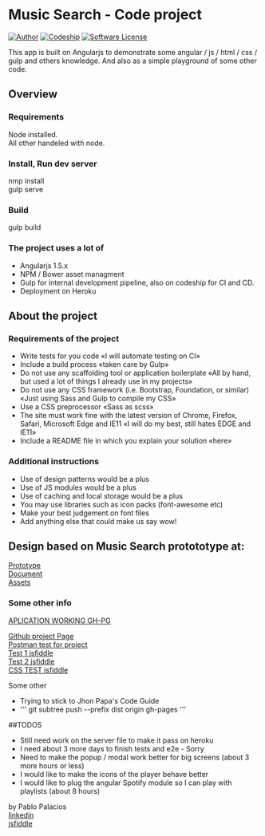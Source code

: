 # Music Search - Code project
[![Author](http://img.shields.io/badge/author-@moplin-blue.svg?style=flat-square)](https://www.linkedin.com/in/moplin)
[![Codeship](https://img.shields.io/codeship/d6c1ddd0-16a3-0132-5f85-2e35c05e22b1.svg?style=flat-square)](https://app.codeship.com/projects/209222)
[![Software License](https://img.shields.io/badge/license-MIT-brightgreen.svg?style=flat-square)](LICENSE)

This app is built on Angularjs  to demonstrate some angular / js / html / css / gulp and others knowledge. And also as a simple playground of some other code.

## Overview

### Requirements
Node installed.  
All other handeled with node.

### Install, Run dev server
nmp install  
gulp serve  

### Build
gulp build

### The project uses a lot of
* Angularjs 1.5.x
* NPM / Bower asset managment
* Gulp for internal development pipeline, also on codeship for CI and CD.
* Deployment on Heroku

## About the project
### Requirements of the project
+ Write tests for you code «I will automate testing on CI»
+ Include a build process «taken care by Gulp»
+ Do not use any scaffolding tool or application boilerplate «All by hand, but used a lot of things I already use in my projects»
+ Do not use any CSS framework (i.e. Bootstrap, Foundation, or similar) «Just using Sass and Gulp to compile my CSS»
+ Use a CSS preprocessor «Sass as scss»
+ The site must work fine with the latest version of Chrome, Firefox, Safari, Microsoft Edge and IE11 «I will do my best, still hates EDGE and IE11»
+ Include a README file in which you explain your solution «here»

### Additional instructions
+ Use of design patterns would be a plus
+ Use of JS modules would be a plus
+ Use of caching and local storage would be a plus
+ You may use libraries such as icon packs (font-awesome etc)
+ Make your best judgement on font files
+ Add anything else that could make us say wow!

## Design based on Music Search protototype at:
[Prototype](https://projects.invisionapp.com/share/XVAJ2MMK7#/screens)  
[Document](https://docs.google.com/document/d/1iAIoVCVNkNxbrWKZdeiLfsujEC0CIeZV3Wp_aTqiU00/edit#heading=h.52d0fjtpdj3k)  
[Assets](https://bitbucket.org/compucorp/recruitment-music-search/overview)

### Some other info

[APLICATION WORKING GH-PG](https://moplin.github.io/musicSearch-test/dist)   

<!---[Heroku App](http://music-search-moplin.herokuapp.com)  -->
[Github project Page](https://moplin.github.io/musicSearch-test/)  
[Postman test for project](https://www.getpostman.com/collections/378371f177930b68cc00)   
[Test 1 jsfiddle](http://jsfiddle.net/moplin/6qy6cfat/)  
[Test 2 jsfiddle](http://jsfiddle.net/moplin/c020mLL4/)  
[CSS TEST jsfiddle](https://jsfiddle.net/moplin/c95ab9mj/)  


Some other
* Trying to stick to Jhon Papa's Code Guide
* ''' git subtree push --prefix dist origin gh-pages '''

##TODOS
* Still need work on the server file to make it pass on heroku
* I need about 3 more days to finish tests and e2e - Sorry
* Need to make the popup / modal work better for big screens (about 3 more hours or less)
* I would like to make the icons of the player behave better
* I would like to plug the angular Spotify module so I can play with playlists (about 8 hours)



by Pablo Palacios  
[linkedin](https://www.linkedin.com/in/moplin/)  
[jsfiddle](http://jsfiddle.net/user/moplin/fiddles/)  

<!---
Principles considered:
1. Code organized and clean (inside modules you will find distribution inside views
2. Prepared for modularity (main app in src/app/music-search)
3. I will do my best to keep controllers simple (DOM interactions or data manipulation)
4. Directives when needed 
  5. Data processing should always be kept in models (my services), that way they can easily be shared between controllers and other services.
  6. Separate server interaction and error handling from the model -contained functions-
7. prefere to use getters / setters for data inter comunication   
8. workflow automated with gulp - bower (for asset pipeline)

Obviusly tring to mantain Style - {Angular 1 Style Guide - johnpapa}
-->
